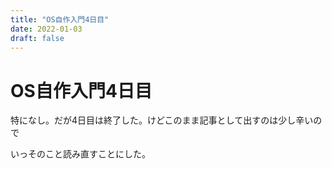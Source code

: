 ```yaml
---
title: "OS自作入門4日目"
date: 2022-01-03
draft: false
---
```

# OS自作入門4日目



特になし。だが4日目は終了した。けどこのまま記事として出すのは少し辛いので



いっそのこと読み直すことにした。



##
